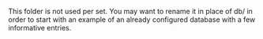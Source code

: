 This folder is not used per set. You may want to rename it in place of db/ in order to start with
an example of an already configured database with a few informative entries.
